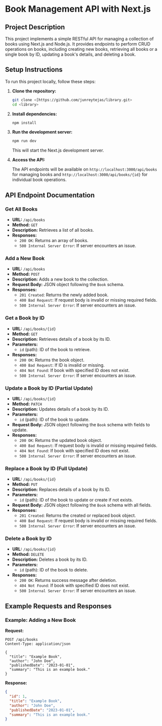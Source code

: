 # Book Management API with Next.js

## Project Description

This project implements a simple RESTful API for managing a collection of books using Next.js and Node.js. It provides endpoints to perform CRUD operations on books, including creating new books, retrieving all books or a single book by ID, updating a book's details, and deleting a book.

## Setup Instructions

To run this project locally, follow these steps:

1. **Clone the repository:**

   ```bash
   git clone <[https://github.com/junreytejas/library.git>
   cd <library>
   ```

2. **Install dependencies:**

   ```bash
   npm install
   ```

3. **Run the development server:**

   ```bash
   npm run dev
   ```

   This will start the Next.js development server.

4. **Access the API:**

   The API endpoints will be available on `http://localhost:3000/api/books` for managing books and `http://localhost:3000/api/books/{id}` for individual book operations.

## API Endpoint Documentation

### Get All Books

- **URL:** `/api/books`
- **Method:** `GET`
- **Description:** Retrieves a list of all books.
- **Responses:**
  - `200 OK`: Returns an array of books.
  - `500 Internal Server Error`: If server encounters an issue.

### Add a New Book

- **URL:** `/api/books`
- **Method:** `POST`
- **Description:** Adds a new book to the collection.
- **Request Body:** JSON object following the `Book` schema.
- **Responses:**
  - `201 Created`: Returns the newly added book.
  - `400 Bad Request`: If request body is invalid or missing required fields.
  - `500 Internal Server Error`: If server encounters an issue.

### Get a Book by ID

- **URL:** `/api/books/{id}`
- **Method:** `GET`
- **Description:** Retrieves details of a book by its ID.
- **Parameters:**
  - `id` (path): ID of the book to retrieve.
- **Responses:**
  - `200 OK`: Returns the book object.
  - `400 Bad Request`: If ID is invalid or missing.
  - `404 Not Found`: If book with specified ID does not exist.
  - `500 Internal Server Error`: If server encounters an issue.

### Update a Book by ID (Partial Update)

- **URL:** `/api/books/{id}`
- **Method:** `PATCH`
- **Description:** Updates details of a book by its ID.
- **Parameters:**
  - `id` (path): ID of the book to update.
- **Request Body:** JSON object following the `Book` schema with fields to update.
- **Responses:**
  - `200 OK`: Returns the updated book object.
  - `400 Bad Request`: If request body is invalid or missing required fields.
  - `404 Not Found`: If book with specified ID does not exist.
  - `500 Internal Server Error`: If server encounters an issue.

### Replace a Book by ID (Full Update)

- **URL:** `/api/books/{id}`
- **Method:** `PUT`
- **Description:** Replaces details of a book by its ID.
- **Parameters:**
  - `id` (path): ID of the book to update or create if not exists.
- **Request Body:** JSON object following the `Book` schema with all fields.
- **Responses:**
  - `201 Created`: Returns the created or replaced book object.
  - `400 Bad Request`: If request body is invalid or missing required fields.
  - `500 Internal Server Error`: If server encounters an issue.

### Delete a Book by ID

- **URL:** `/api/books/{id}`
- **Method:** `DELETE`
- **Description:** Deletes a book by its ID.
- **Parameters:**
  - `id` (path): ID of the book to delete.
- **Responses:**
  - `200 OK`: Returns success message after deletion.
  - `404 Not Found`: If book with specified ID does not exist.
  - `500 Internal Server Error`: If server encounters an issue.

## Example Requests and Responses

### Example: Adding a New Book

**Request:**

```http
POST /api/books
Content-Type: application/json

{
  "title": "Example Book",
  "author": "John Doe",
  "publishedDate": "2023-01-01",
  "summary": "This is an example book."
}
```

**Response:**

```json
{
  "id": 1,
  "title": "Example Book",
  "author": "John Doe",
  "publishedDate": "2023-01-01",
  "summary": "This is an example book."
}
```
